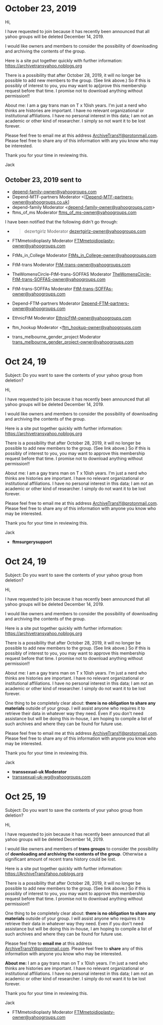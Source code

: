 # October 23, 2019

Hi,

I have requested to join because it has recently been announced that all yahoo groups will be deleted December 14, 2019. 

I would like owners and members to consider the possibility of downloading and archiving the contents of the group. 

Here is a site put together quickly with further information: https://archivetransyahoo.noblogs.org

There is a possibility that after October 28, 2019, it will no longer be possible to add new members to the group. (See link above.) So if this is possibly of interest to you, you may want to ap[prove this membership request before that time. I promise not to download anything without permission!! 

About me: I am a gay trans man on T x 10ish years. I'm just a nerd who thinks are histories are important. I have no relevant organizational or institutional affiliations. I have no personal interest in this data; I am not an academic or other kind of researcher. I simply so not want it to be lost forever. 

Please feel free to email me at this address <ArchiveTransY@protonmail.com>. Please feel free to share any of this information with any you know who may be interested. 

Thank you for your time in reviewing this.

Jack

## October 23, 2019 sent to

- depend-family-owner@yahoogroups.com
- Depend-MTF-partners Moderator <[Depend-MTF-partners-owner@yahoogroups.co.uk]
- depend-family Moderator <[depend-family-owner@yahoogroups.com](mailto:depend-family-owner@yahoogroups.com)>
- ftms_of_ms Moderator <ftms_of_ms-owner@yahoogroups.com>

I have been notified that the following didn't go through:

- >dezertgirlz Moderator <dezertgirlz-owner@yahoogroups.com>

- FTMmetoidioplasty Moderator <FTMmetoidioplasty-owner@yahoogroups.com>
- FtMs_in_College Moderator <FtMs_in_College-owner@yahoogroups.com>
- FtM-trans Moderator <FtM-trans-owner@yahoogroups.com>
- TheWomensCircle-FtM-trans-SOFFAS Moderator <TheWomensCircle-FtM-trans-SOFFAS-owner@yahoogroups.com>
- FtM-trans-SOFFAs Moderator <FtM-trans-SOFFAs-owner@yahoogroups.com>
- Depend-FTM-partners Moderator <Depend-FTM-partners-owner@yahoogroups.com>
- EthnicFtM Moderator <EthnicFtM-owner@yahoogroups.com>
- ftm_hookup Moderator <ftm_hookup-owner@yahoogroups.com
- trans_melbourne_gender_project Moderator <trans_melbourne_gender_project-owner@yahoogroups.com>

# Oct 24, 19

Subject: Do you want to save the contents of your yahoo group from deletion?

Hi,

I have requested to join because it has recently been announced that all yahoo groups will be deleted December 14, 2019. 

I would like owners and members to consider the possibility of downloading and archiving the contents of the group. 

Here is a site put together quickly with further information: https://archivetransyahoo.noblogs.org

There is a possibility that after October 28, 2019, it will no longer be possible to add new members to the group. (See link above.) So if this is possibly of interest to you, you may want to approve this membership request before that time. I promise not to download anything without permission!! 

About me: I am a gay trans man on T x 10ish years. I'm just a nerd who thinks are histories are important. I have no relevant organizational or institutional affiliations. I have no personal interest in this data; I am not an academic or other kind of researcher. I simply do not want it to be lost forever. 

Please feel free to email me at this address <ArchiveTransY@protonmail.com>. Please feel free to share any of this information with anyone you know who may be interested. 

Thank you for your time in reviewing this.

Jack

- **ftmsurgerysupport**  

# Oct 24, 19

Subject: Do you want to save the contents of your yahoo group from deletion?

Hi,

I have requested to join because it has recently been announced that all yahoo groups will be deleted December 14, 2019. 

I would like owners and members to consider the possibility of downloading and archiving the contents of the group. 

Here is a site put together quickly with further information: https://archivetransyahoo.noblogs.org

There is a possibility that after October 28, 2019, it will no longer be possible to add new members to the group. (See link above.) So if this is possibly of interest to you, you may want to approve this membership request before that time. I promise not to download anything without permission!! 

About me: I am a gay trans man on T x 10ish years. I'm just a nerd who thinks are histories are important. I have no relevant organizational or institutional affiliations. I have no personal interest in this data; I am not an academic or other kind of researcher. I simply do not want it to be lost forever. 

One thing to be completely clear about: **there is no obligation to share any materials** outside of your group. I will assist anyone who requires it to retrieve their data in whatever way they need. Even if you don't need assistance but will be doing this in-house, I am hoping to compile a list of such archives and where they can be found for future use. 

Please feel free to email me at this address <ArchiveTransY@protonmail.com>. Please feel free to share any of this information with anyone you know who may be interested. 

Thank you for your time in reviewing this.

Jack

- **transsexual-uk Moderator**
- transsexual-uk-wg@yahoogroups.com 



# Oct 25, 19

Subject: Do you want to save the contents of your yahoo group from deletion?

Hi,

I have requested to join because it has recently been announced that all yahoo groups will be deleted December 14, 2019. 

I would like owners and members of **trans groups** to consider the possibility of **downloading and archiving the contents of the group**. Otherwise a significant amount of recent trans history could be lost. 

Here is a site put together quickly with further information: https://ArchiveTransYahoo.noblogs.org

There is a possibility that after October 28, 2019, it will no longer be possible to add new members to the group. (See link above.) So if this is possibly of interest to you, you may want to approve this membership request before that time. I promise not to download anything without permission!! 

One thing to be completely clear about: **there is no obligation to share any materials** outside of your group. I will assist anyone who requires it to retrieve their data in whatever way they need. Even if you don't need assistance but will be doing this in-house, I am hoping to compile a list of such archives and where they can be found for future use. 

Please feel free to **email me** at this address <ArchiveTransY@protonmail.com>. Please feel free to **share** any of this information with anyone you know who may be interested. 

**About me:** I am a gay trans man on T x 10ish years. I'm just a nerd who thinks are histories are important. I have no relevant organizational or institutional affiliations. I have no personal interest in this data; I am not an academic or other kind of researcher. I simply do not want it to be lost forever. 

Thank you for your time in reviewing this.

Jack

- FTMmetoidioplasty Moderator <FTMmetoidioplasty-owner@yahoogroups.com>

















